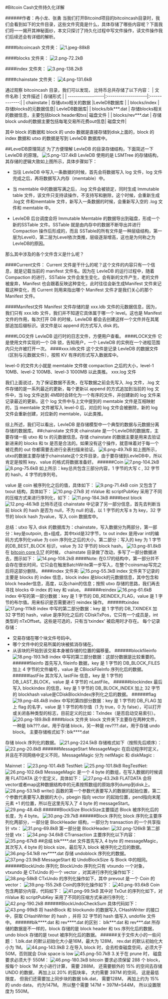 ﻿#Bitcoin Cash文件持久化详解

######作者：冉小龙、张勇
当我们打开Bitcoind项目的bitcoincash目录时，我们会看到如下的文件目录，这些文件究竟是什么，具体存储了哪些内容呢？下面我们将一一揭开其神秘面纱，本文只探讨了持久化过程中写文件操作，读文件操作我们后续还会有详细的解析。

####bitcoincash 文件夹：
![1.jpeg-88kB][1]

####blocks 文件夹：
![2.png-72.2kB][2]

####index 文件夹：
![3.png-138.2kB][3]

####chainstate 文件夹：
![4.png-131.6kB][4]

通过观察 bitcoincash 目录，我们可以发现， 比特币总共存储了以下内容：
| 文件名称          | 文件描述            | 存储形式      |
| ------------------|:--------------------|:-------------:|
| chainstate        | 存储utxo相关的数据  |LevleDB数据库  |
| blocks/index      |  存储blocks的元数据信息|  LevleDB数据库|
| blocks/blk***.dat |  存储blocks相关的数据信息，主要包括block header和txs| 磁盘文件 |
| blocks/rev***.dat |  存储block undo的数据主要包括每笔交易所花费out信息|  磁盘文件|

其中 block 的数据和 block 的 undo 数据是直接存储到disk上面的，block 的 index 数据和 utxo 的数据是写到 LevleDB 数据库中。

##LevelDB原理简述
为了方便理解 LevleDB 的目录存储结构，下面简述一下 LevleDB 的原理。
![5.png-137.4kB][5]
LevleDB 使用的是 LSMTree 的存储结构，其存储的逻辑大致如上图所示，具体步骤如下：

- 当往 LevleDB 中写入一条数据的时候，首先会将数据写入 log 文件，log 文件完成之后，再将数据写入内存（memtable）中。

- 当 memtable 中的数据写满之后，.log 文件会被锁定，同时生成 Immutable table 文件，该文件只支持读操作，不支持写和删除，这个时候，会重新生成 .log文 件和memtable 文件，新写入一条数据的时候，会重新写入空的 .log 文件和 memtable 中。

- LevleDB 后台调度会将 Immutable Memtable 的数据导出到磁盘，形成一个新的SSTable 文件。SSTable 就是由内存中的数据不断导出并进行 Compaction 操作后形成的，而且 SSTable的所有文件是一种层级结构，第一层为Level0，第二层为Level依次类推，层级逐渐增高，这也是为何称之为LevleDB的原因。

那么其中涉及的各个文件含义是什么呢？

####Current文件：
Current 文件是干什么的呢？这个文件的内容只有一个信息，就是记载当前的 manifest 文件名。因为在 LevleDB 的运行过程中，随着 Compaction 的进行，SSTable 文件会发生变化，会有新的文件产生，老的文件被废弃，Manifest 也会跟着反映这种变化，此时往往会新生成Manifest 文件来记载这种变化，而 Current 则用来指出哪个 Manifest 文件才是我们关心的那个 Manifest 文件。

####Manifest文件
Manifest 文件存储的是 xxx.ldb 文件的元数据信息，因为，我们只有 xxx.ldb 文件，我们并不知道它具体属于哪一个 level。这也是 Manifest 文件的作用，每次打开 DB 的时候，LevleDB 都会去创建这样一个文件并在其尾部追加后缀标识。该文件是以 append 的方式写入 disk 的。

####LOG文件
LevleDB 运行时的日志文件，方便用户查看。
####LOCK文件
它是使用文件实现的一个 DB 锁，告知用户，一个 LevleDB 的实例在一个进程范围内只允许被打开一次。
####xxx.ldb文件
这个文件是记录 LevleDB 的数据文件（区别与元数据文件），按照 KV 有序的形式写入数据库中。

level-0 的文件大小就是 memtable 文件做 compaction 之后的大小，level-1 10MB、level-2 100MB、level-3 1000MB 以此类推。
xxx.log 文件

我们上面说过，为了保证数据不丢失，在写数据之前会先写入 .log 文件，.log 文件存储的是一系列最近的更新，每个更新以 append 的方式追加到当前的 log 文件中，当 log 文件达到 4MB时会转化为一个有序的文件，并创建新的 log 文件来记录最近的更新。这个 log 文件中与上文中提到的 memtable 文件是互相映射的，当 memtable 文件被写入 level-0 后，对应的 log 文件会被删除，新的 log 文件会重新创建，对应新的 memtable，以此类推。

综上所述，我们可以看出，LevleDB 是存储模型中一个典型的数据与元数据分离存储的数据库。
##chainstate 文件夹
chainstate 是一个LevleDB的数据库，主要存储一些 utxo 和 tx 的元数据信息。存储 chainstate 的数据主要是用来去验证新进来的 blocks 和 tx 是否是合法的。如果没有这个操作，就意味着对于每一个被花费的 out 你都需要去进行全表扫描来验证。
![6.png-49.7kB][6]
如上图所示，utxo的数据主要存储于chainstate这个文件目录，由于要存储到LevleDB中，所以肯定是按照 key、value 的格式将数据准备好。
######Coin
![7.png-104.2kB][7]
![8.png-75.6kB][8]
如上所示：key总共包含三部分内容，1 字节的大写 `C` , 32 字节的 hash，4 字节的序列号。

value 是 coin 被序列化之后的值，具体如下：
![9.png-71.4kB][9]
coin 又包含了 txout 结构，具体如下：
![10.png-27kB][10]
对 nValue 和 scriptPubKey 采用了不同的压缩方式来进行序列化，如下：
![11.png-184.3kB][11]
####best block
![12.png-46.1kB][12]
比特币还往 chainstate 中记录了另一部分信息，首先去判断当前 block 的 hash 是否为 null，不为 null 的话，以 1 字节的大写 `B` 为 key，32 字节的 block hash 为value，写入 coin 数据库中。

总结：utxo 写入 disk 的数据库为：chainstate，写入数据分为两部分，第一部分：key是outpoin, 由<txid>+<tx out index>组成，其中txid是32字节，tx out index 是用var int的编码方式序列化value 为 coin 序列化之后的大小。第二部分：写入的 key 为 1 字节的DB_BEST_BLOCK 标识，value 为 32 字节的 block hash。
![13.png-81.8kB][13]
在 [bitcoin core 0.17][14] 的时候， chainstate 目录做了改动，多写了一部分数据进去，图示如下：
![14.png-108.2kB][15]
####Note:
在0.17的结构中，第一部分并不会存在很长时间，它只会在触发BatchWrite第一步写入，在整个coinsmap写完之后将这部分删除。
####index 文件夹: 
![15.png-55.3kB][16]
index 文件夹下记录的主要是 blocks 的 index 信息，block index 是block的元数据信息，其中包含和block header信息，高度，以及chain的信息；按照 utxo 存储的思路，我们再去寻找 blocks 中 index 的 key 和 value。
######reindex
![16.png-61.6kB][17]
index 中写的第一部分数据：key 是 1 字节的 DB_REINDEX_FLAG，value 是 1 字节的布尔值。用来标识是否需要进行 reindex 操作。
######txindex
![17.png-111kB][18]
index 中写的第二部分数据：key 是 1 字节的 DB_TXINDEX 加 32 字节的 hash，value 是序列化之后的 CDiskTxPos，它只有一个成员是，int 类型的 nTxOffset。这些是可选的，只有当'txindex' 被启用时才存在。 每个记录存储：

- 交易存储在哪个块文件号码中。
- 哪个文件中的交易所属的块被抵消存储在。
- 从该块的开始到该交易本身被存储的位置的偏移量。
######blockfileinfo
![18.png-193.1kB][19]
index 中写的第三部分数据：这部分数据是比较重要的。
######fileinfo
首先写入 fileinfo 数据，key 是 1 字节的 DB_BLOCK_FILES 加上 4 字节的文件编号，value 是 CBlockFileInfo 序列化后的数据。
######lastFile
其次写入 lastFile 信息，key 是 1 字节的 DB_LAST_BLOCK，value 是 4 字节的 nLastFile。
######blockindex
最后写入 blockindex 的信息，key 是 1 字节的 DB_BLOCK_INDEX 加上 32 字节的 blockhash value是CDiskBlockIndex序列化之后的数据。
######flag
![19.png-48.4kB][20]
index 中写的第四部分数据：key 是 1 字节的 DB_FLAG 加上 flag 的名字，value 是 1 字节的布尔值（1 为 true，0 为 false），可以打开或关闭各种类型的标志，目前定义的比如：TxIndex（是否启动交易索引）。
![20.png-189.8kB][21]
####block 文件夹
block 文件夹下主要存在两种文件，一种是 blk???.dat，用于存储 block，另一种是 rev???.dat，用于存储 undo block。 主要存储格式如下:
blk****.dat

存储 block 序列化的数据。
![21.png-224.5kB][22]
存储格式如下（按照先后顺序）：
![22.png-20.8kB][23]
######MessageStart
MessageMagic 在启动程序时定义，并且在不同网络中定义不同，MessageMagic 分为 netMagic 和 diskMagic :

Mainnet：
![23.png-101.4kB][24]
TestNet:
![25.png-101.8kB][25]
RegTestNet:
![26.png-102.6kB][26]
MessageMagic 是一个 4 byte 的数组，在写入数据的时候调用 FLATDATA 这个宏定义，具体如下：
![27.png-43.2kB][27]
FLATDATA 会将vector或者map这种数据结构中的元素按照数组的原始序列dump到disk上。
![28.png-53.1kB][28]
write() 函数的第一个参数代表要写入的数据的起始位置，第二个参数代表要写入数据的大小，pbegin 指向 vector 的起始位置，pend指向末尾元素 +1 的位置，所以在这里先写入了 4 byte 的 messageStart。
![29.png-48.4kB][29]
######BlockSize
BlockSize主要描述 Block 被序列化后的长度，为 4 byte。
![30.png-29.7kB][30]
######Block 序列化
block 序列化主要序列化两部分，一部分是 BlockHeader 结构，一部分为 transaction 的一个共享指针 vtx：
![31.png-69.8kB][31]
第一部分是 BlockHeader:
![32.png-126kB][32]
第二部分是 vtx：
![34.png-34.6kB][33]
CTransaction 主要序列化以下内容：
![35.png-67kB][34]
##总结
blk****.dat 文件首先写入 4 byte 的 messageMagic，其次写入 4 byte 的 block size，最后写入 block 被序列化之后的数据。
![36.png-54.1kB][35]
rev****.dat
存储 undoblock 序列化的数据。
![37.png-23.9kB][36]
MessageStart 和  UndoBlockSize 与 Block 中的相同。
######BlockUndo 序列化
BlockUndo 序列化只有 vtxundo 一个对象，vtxundo 是 CTxUndo 的一个 vector ，对其进行序列化操作如下：
![38.png-58kB][37]
CTxUndo 的序列化操作如下，其中 prevout 是一个 Coin 的 vector：
![39.png-155.2kB][38]
Coin的序列化操作如下：
![40.png-93.6kB][39]
Coin包含两部分内容，代码如下：
![41.png-99.5kB][40]
其中对 TxOut 的序列化如下，对 nValue 和 scriptPubKey 采用了不同的压缩方式来进行序列化：
![42.png-190.2kB][41]
######BlockUndoCheckSum
具体代码如下：
![43.png-99kB][42]
将 hashBlock 和 blockundo 的数据写入 CHashWriter 的接口中，获取 CHashWriter 的 hash ，并将 32 字节的 hash 值写入 undofile 文件中。
######blk****.dat 和 rev****.dat 的区别：
blk***.dat 和 rev***.dat 所存储的数据是不一样的，block 存储的是 block header 和 txs 序列化后的数据，undo block 存储的是 txout 被序列化后的数据。
######关于文件大小的一些问题：
1.blk.dat 的默认初始化大小是16M，最大为 128M， rev.dat 的默认初始化大小为 1M。
![44.png-143.9kB][43]
2.在导入 block 时，会去检查磁盘空间，必须大于 50M，否则就会 Disk space is low 
![45.png-50.7kB][44]
3.关于在 prune 时， 磁盘要求必须大于 550M：
![46.png-180.3kB][45]
bitcoin 要求必须保留 288 个 block， 按每个 block 1M 大小进行计算， 需要 288M， 还需要额外的 15% 的空间去存储 UNDO 的数据， 再加上以 20% 的孤块率， 大约需要 397M 的空间， 这是最低限度， 但我们还需要加上同步块的数据 blk.dat， 需要128M， 再加上约为 15% 的 undo data， 约为147M。 所以整个需要 147M + 397M=544M， 所以设置限度为 550M。


  [1]: http://static.zybuluo.com/Fangzheng1992/e0xqwq3ulgeo1lvkq5rvk7g7/1.jpeg
  [2]: http://static.zybuluo.com/Fangzheng1992/r9sjnmcjxb0eithmaakqjz7i/2.png
  [3]: http://static.zybuluo.com/Fangzheng1992/udu1gdndni38ythaaznm1q9l/3.png
  [4]: http://static.zybuluo.com/Fangzheng1992/iud0embllgh23k8u9vrk45nt/4.png
  [5]: http://static.zybuluo.com/Fangzheng1992/fgybcn74pjfrdjq2ta4sf2zp/5.png
  [6]: http://static.zybuluo.com/Fangzheng1992/90oaog6xnqrnfr0lgesgi75v/6.png
  [7]: http://static.zybuluo.com/Fangzheng1992/31qz32ug4gify2i7ujnd67yq/7.png
  [8]: http://static.zybuluo.com/Fangzheng1992/f31lwzc9jtg9f2v3zazqxjjg/8.png
  [9]: http://static.zybuluo.com/Fangzheng1992/xpjdyzb7g3uaejumvccuylwy/9.png
  [10]: http://static.zybuluo.com/Fangzheng1992/5qtm68y0dk8v7ieiydk0lg0u/10.png
  [11]: http://static.zybuluo.com/Fangzheng1992/clngjqb152khi3evf1s9y890/11.png
  [12]: http://static.zybuluo.com/Fangzheng1992/zs4y3iocx287rt2rhy0uqdvd/12.png
  [13]: http://static.zybuluo.com/Fangzheng1992/2u2rv4k97bb5llkev97a9lig/13.png
  [14]: https://github.com/bitcoin/bitcoin/commit/013a56aa1af985894b3eaf7c325647b0b74e4456
  [15]: http://static.zybuluo.com/Fangzheng1992/5jjzpxjcj7rx14zyoqf2yi0u/14.png
  [16]: http://static.zybuluo.com/Fangzheng1992/1vve4cjdrobn51lhcoa8jzqx/15.png
  [17]: http://static.zybuluo.com/Fangzheng1992/049x5pxb9fwoqzfctvus3ak8/16.png
  [18]: http://static.zybuluo.com/Fangzheng1992/ph69pij9bkr6s4v6ssh4pho0/17.png
  [19]: http://static.zybuluo.com/Fangzheng1992/6awbneyul3r54576ui7d2a3h/18.png
  [20]: http://static.zybuluo.com/Fangzheng1992/nw4hf1v1zr9xrxdyscf4qnvw/19.png
  [21]: http://static.zybuluo.com/Fangzheng1992/ncygvwd9sr4jq0dzr1hyi5hu/20.png
  [22]: http://static.zybuluo.com/Fangzheng1992/ulg9aw8y6cbtvt20umb12hqd/21.png
  [23]: http://static.zybuluo.com/Fangzheng1992/wkoawxjwtipmsrzfs5cna02d/22.png
  [24]: http://static.zybuluo.com/Fangzheng1992/ptychb0fnrhgw6hfrof8b93y/23.png
  [25]: http://static.zybuluo.com/Fangzheng1992/6ti4ict1ufvb0wck3u1tysq9/25.png
  [26]: http://static.zybuluo.com/Fangzheng1992/ywo0lofbqo15a36sx4iz1a50/26.png
  [27]: http://static.zybuluo.com/Fangzheng1992/gu2c7940rmb9a0ojqduas7m4/27.png
  [28]: http://static.zybuluo.com/Fangzheng1992/lt2xsptk8vdi009lz6on4x7o/28.png
  [29]: http://static.zybuluo.com/Fangzheng1992/vcfw7bgdv6xtrvju7ftbs5dd/29.png
  [30]: http://static.zybuluo.com/Fangzheng1992/5bmvr1r0g1xdvokpbw9f1oyx/30.png
  [31]: http://static.zybuluo.com/Fangzheng1992/ssxbfb6bxky7r7ypqalijh8l/31.png
  [32]: http://static.zybuluo.com/Fangzheng1992/5xubtk651teuoc1u00ncq8jz/32.png
  [33]: http://static.zybuluo.com/Fangzheng1992/hqe6p4ze4rto5uayb75fb1iq/34.png
  [34]: http://static.zybuluo.com/Fangzheng1992/01yoemvxpz8qwz51rrhhas9i/35.png
  [35]: http://static.zybuluo.com/Fangzheng1992/n3natb4ltq7hn8x20qidk2if/36.png
  [36]: http://static.zybuluo.com/Fangzheng1992/0cpqxicvq6a89xsra76jstk5/37.png
  [37]: http://static.zybuluo.com/Fangzheng1992/o4vi6lu2rx6twt3rx44w7lju/38.png
  [38]: http://static.zybuluo.com/Fangzheng1992/2cl12zhmon1gspnj30e8xdyj/39.png
  [39]: http://static.zybuluo.com/Fangzheng1992/4q25jcups81sadqahrtnzo4h/40.png
  [40]: http://static.zybuluo.com/Fangzheng1992/g63h74i1qny7qg3ykbstveij/41.png
  [41]: http://static.zybuluo.com/Fangzheng1992/2jiiw319x7smpypen8t9j5rk/42.png
  [42]: http://static.zybuluo.com/Fangzheng1992/1j9hyl9ism92iu2se5tayxcv/43.png
  [43]: http://static.zybuluo.com/Fangzheng1992/3fdfjva7ptggquwmtdit1tu0/44.png
  [44]: http://static.zybuluo.com/Fangzheng1992/pdo1bx6mln17hpadu6uiar66/45.png
  [45]: http://static.zybuluo.com/Fangzheng1992/xfsp6kjsx5ljpaizij7m2512/46.png